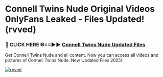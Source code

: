 # Connell Twins Nude Original Videos 0nlyFans Leaked - Files Updated! (rvved)

<h3>🔴 CLICK HERE 🌐==►► <a href="https://tinyurl.com/yrmya6cz" rel="nofollow">Connell Twins Nude Updated Files</a></h3>

Get Connell Twins Nude and all content. Now you can access all videos and pictures of Connell Twins Nude. New Updated Files 2025!

[![rvved](https://i.imgur.com/FMdXYCs.gif)](https://tinyurl.com/yrmya6cz)
